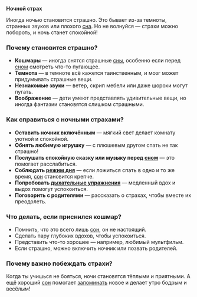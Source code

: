 **Ночной страх**

Иногда ночью становится страшно. Это бывает из-за темноты, странных звуков или плохого [сна](Сон.md). Но не волнуйся — страхи можно побороть, и ночь станет спокойной!

### Почему становится страшно?
- **Кошмары** — иногда снятся страшные [сны](Сон.md), особенно если перед [сном](Сон.md) смотреть что-то пугающее.
- **Темнота** — в темноте всё кажется таинственным, и мозг может придумывать страшные вещи.
- **Незнакомые звуки** — ветер, скрип мебели или даже шорохи могут пугать.
- **Воображение** — дети умеют представлять удивительные вещи, но иногда фантазии становятся слишком страшными.

### Как справиться с ночными страхами?
- **Оставить ночник включённым** — мягкий свет делает комнату уютной и спокойной.
- **Обнять любимую игрушку** — с плюшевым другом спать не так страшно!
- **Послушать спокойную сказку или музыку перед [сном](Сон.md)** — это помогает расслабиться.
- **Соблюдать [режим дня](Режим_дня.md)** — если ложиться спать в одно и то же время, [сон](Сон.md) становится крепче.
- **Попробовать [дыхательные упражнения](Медитация_и_дыхание.md)** — медленный вдох и выдох помогут успокоиться.
- **Поговорить с родителями** — рассказать о страхах, чтобы вместе их преодолеть.

### Что делать, если приснился кошмар?
- Помнить, что это всего лишь [сон](Сон.md), он не настоящий.
- Сделать пару глубоких вдохов, чтобы успокоиться.
- Представить что-то хорошее — например, любимый мультфильм.
- Если страшно, можно включить ночник или позвать родителей.

### Почему важно побеждать страхи?
Когда ты учишься не бояться, ночи становятся тёплыми и приятными. А ещё хороший [сон](Сон.md) помогает [запоминать](Как_сон_помогает_запоминать.md) новое и делает утро бодрым и весёлым!

